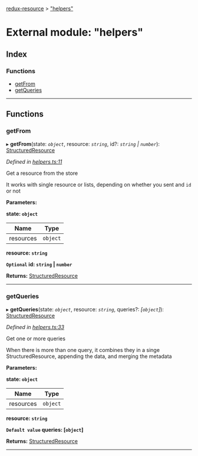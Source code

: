 [redux-resource](../README.md) > ["helpers"](../modules/_helpers_.md)

# External module: "helpers"

## Index

### Functions

* [getFrom](_helpers_.md#getfrom)
* [getQueries](_helpers_.md#getqueries)

---

## Functions

<a id="getfrom"></a>

###  getFrom

▸ **getFrom**(state: *`object`*, resource: *`string`*, id?: *`string` \| `number`*): [StructuredResource](../interfaces/_reducers_types_.structuredresource.md)

*Defined in [helpers.ts:11](https://github.com/rcelha/redux-resource/blob/2e19365/src/helpers.ts#L11)*

Get a resource from the store

It works with single resource or lists, depending on whether you sent and `id` or not

**Parameters:**

**state: `object`**

| Name | Type |
| ------ | ------ |
| resources | `object` |

**resource: `string`**

**`Optional` id: `string` \| `number`**

**Returns:** [StructuredResource](../interfaces/_reducers_types_.structuredresource.md)

___
<a id="getqueries"></a>

###  getQueries

▸ **getQueries**(state: *`object`*, resource: *`string`*, queries?: *[`object`]*): [StructuredResource](../interfaces/_reducers_types_.structuredresource.md)

*Defined in [helpers.ts:33](https://github.com/rcelha/redux-resource/blob/2e19365/src/helpers.ts#L33)*

Get one or more queries

When there is more than one query, it combines they in a singe StructuredResource, appending the data, and merging the metadata

**Parameters:**

**state: `object`**

| Name | Type |
| ------ | ------ |
| resources | `object` |

**resource: `string`**

**`Default value` queries: [`object`]**

**Returns:** [StructuredResource](../interfaces/_reducers_types_.structuredresource.md)

___

